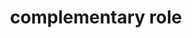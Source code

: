 ---
{
  "title": "complementary role",
  "description": "A supporting section of the document, designed to be complementary to the main content at a similar level in the DOM hierarchy, but remains meaningful when separated from the main content.",
  "category": "aria",
  "keywords": [
    "complementary role"
  ],
  "last_test_date": "2022-01-26",
  "test_results_url": "https://a11ysupport.io/tech/aria/complementary_role",
  "test_url": "https://a11ysupport.io/tech/aria/complementary_role",
  "stats": {
    "jaws": {
      "chrome": {
        "97": "y"
      },
      "edge": {
        "97": "y"
      },
      "firefox": {
        "96": "y"
      }
    },
    "narrator": {
      "edge": {
        "97": "a"
      }
    },
    "nvda": {
      "chrome": {
        "97": "y"
      },
      "edge": {
        "97": "y"
      },
      "firefox": {
        "96": "y"
      }
    },
    "talkback": {
      "and_chr": {
        "97": "a"
      }
    },
    "vo_ios": {
      "ios_saf": {
        "15.3": "y"
      }
    },
    "vo_macos": {
      "safari": {
        "15.3": "y"
      }
    }
  },
  "links": {
    "ARIA spec for complementary": "https://www.w3.org/TR/wai-aria-1.1/#complementary"
  }
}
---